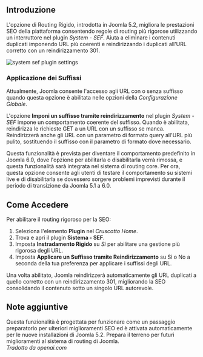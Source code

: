 <!-- Filename: J5.x:Improving_SEO_with_Strict_Routing_and_SEF_URLs / Display title: SEO Routing Stricto -->

## Introduzione

L'opzione di Routing Rigido, introdotta in Joomla 5.2, migliora le prestazioni SEO della piattaforma consentendo regole di routing più rigorose utilizzando un interruttore nel plugin *System - SEF*. Aiuta a eliminare i contenuti duplicati imponendo URL più coerenti e reindirizzando i duplicati all'URL corretto con un reindirizzamento 301.

![system sef plugin settings](../../../en/images/seo/seo-system-sef-plugin.png)

### Applicazione dei Suffissi

Attualmente, Joomla consente l'accesso agli URL con o senza suffisso quando questa opzione è abilitata nelle opzioni della *Configurazione Globale*.

L'opzione **Imponi un suffisso tramite reindirizzamento** nel plugin *System - SEF* impone un comportamento coerente del suffisso. Quando è abilitata, reindirizza le richieste GET a un URL con un suffisso se manca. Reindirizzerà anche gli URL con un parametro di formato query all'URL più pulito, sostituendo il suffisso con il parametro di formato dove necessario.

Questa funzionalità è prevista per diventare il comportamento predefinito in Joomla 6.0, dove l'opzione per abilitarla o disabilitarla verrà rimossa, e questa funzionalità sarà integrata nel sistema di routing core. Per ora, questa opzione consente agli utenti di testare il comportamento su sistemi live e di disabilitarla se dovessero sorgere problemi imprevisti durante il periodo di transizione da Joomla 5.1 a 6.0.

## Come Accedere

Per abilitare il routing rigoroso per la SEO:

1. Seleziona l'elemento **Plugin** nel *Cruscotto Home*.
1. Trova e apri il plugin **Sistema - SEF**.
2. Imposta **Instradamento Rigido** su *Sì* per abilitare una gestione più rigorosa degli URL.
3. Imposta **Applicare un Suffisso tramite Reindirizzamento** su Sì o No a seconda della tua preferenza per applicare i suffissi degli URL.

Una volta abilitato, Joomla reindirizzerà automaticamente gli URL duplicati a quello corretto con un reindirizzamento 301, migliorando la SEO consolidando il contenuto sotto un singolo URL autorevole.

## Note aggiuntive

Questa funzionalità è progettata per funzionare come un passaggio preparatorio per ulteriori miglioramenti SEO ed è attivata automaticamente per le nuove installazioni di Joomla 5.2. Prepara il terreno per futuri miglioramenti al sistema di routing di Joomla.  
*Tradotto da openai.com*

